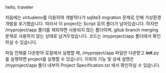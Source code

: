 hello, traveler

처음에는 virtualenv를 이용하여 개발하다가 sqlite3 migration 문제로 인해 가상환경 개발을 포기했습니다.
따라서 이 project는 Script 등의 폴더가 남아있습니다.
하지만 /myproject/app 폴더를 제외하면 사용되지 않는 폴더이며, gitub branch merging 문제로 사용하지 않는 상태로 남겨두었습니다.
코드는 /myproject/app 폴더에서 확인하실 수 있습니다.

파일 전체를 다운받아 로컬에서 실행할 때, /myproject/app 파일만 다운받고 __init__.py를 실행하면 project를 실행할 수 있습니다.
이외의 기능 및 상세 설명은 /myproject/app 폴더 내부의 Project Specification.txt 에서 확인하실 수 있습니다. 
